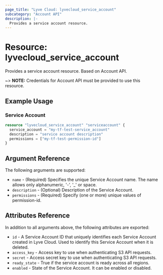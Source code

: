 ```yaml
---
page_title: "Lyve Cloud: lyvecloud_service_account"
subcategory: "Account API"
description: |-
  Provides a service account resource.
---
```


# Resource: lyvecloud_service_account

Provides a service account resource. Based on Account API.

~> **NOTE:** Credentials for Account API must be provided to use this resource.

## Example Usage

### Service Account

```terraform
resource "lyvecloud_service_account" "serviceaccount" {
  service_account = "my-tf-test-service_account"
  description = "service account description"
  permissions = ["my-tf-test-permission-id"]
}
```

## Argument Reference
The following arguments are supported:

* `name` - (Required) Specifies the unique Service Account name. The name allows only alphanumeric, '-', '_' or space.
* `description` - (Optional) Description of the Service Account.
* `permissions` - (Required) Specify (one or more) unique values of permission-id.

## Attributes Reference
In addition to all arguments above, the following attributes are exported:

* `id` - A Service Account ID that uniquely identifies each Service Account created in Lyve Cloud. Used to identify this Service Account when it is deleted.
* `access_key` - Access key to use when authenticating S3 API requests.
* `secret` - Access secret key to use when authenticating S3 API requests.
* `ready_state` - True if the service account is ready across all regions.
* `enabled` - State of the Service Account. It can be enabled or disabled.
